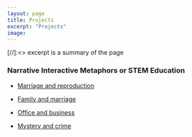 ```yaml
---
layout: page
title: Projects
excerpt: "Projects"
image:
---
```

[//]:<> excerpt is a summary of the page

<!-- __Scholarship of Teaching and Learning (SoTL) Projects__ -->

### Narrative Interactive Metaphors or STEM Education

* [Marriage and reproduction](https://www.youtube.com/watch?v=aR3cjgNMGbs)

* [Family and marriage](http://krysign.com/inductionsystem/1/index.html)

* [Office and business](http://krysign.com/inductionsystem/2/index.html)

* [Mystery and crime](http://krysign.com/inductionsystem/3/index.html)


<!-- ### University of Illinois at Urbana-Champaign
* [CEE 202 Engineering Risk and Uncertainty (statistics and probability coures)](http://catalog.illinois.edu/courses-of-instruction/cee/)

* [CEE 330 Environmental Engineering](http://catalog.illinois.edu/courses-of-instruction/cee/)

* [CEE 437 Water Quality Engineering](http://catalog.illinois.edu/courses-of-instruction/cee/)


![bio](/images/bio-photo.jpg)
it's best the image is 200*200, name the photo in the image folder.  

If use embed function from youtube, I can show the video on my site. -->
